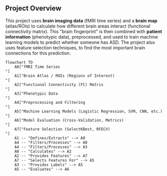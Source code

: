 ## Project Overview

This project uses **brain imaging data** (fMRI time series) and a **brain map** (atlas/ROIs) to calculate how different brain areas interact (functional connectivity matrix).
This "brain fingerprint" is then combined with **patient information** (phenotypic data), preprocessed, and used to train machine learning models to predict whether someone has ASD.
The project also uses feature selection techniques, to find the most important brain connections for this prediction.
```mermaid
flowchart TD
    A0["fMRI Time Series
"]
    A1["Brain Atlas / ROIs (Regions of Interest)
"]
    A2["Functional Connectivity (FC) Matrix
"]
    A3["Phenotypic Data
"]
    A4["Preprocessing and Filtering
"]
    A5["Machine Learning Models (Logistic Regression, SVM, CNN, etc.)
"]
    A6["Model Evaluation (Cross-Validation, Metrics)
"]
    A7["Feature Selection (SelectKBest, RFECV)
"]
    A1 -- "Defines/Extracts" --> A0
    A4 -- "Filters/Processes" --> A0
    A4 -- "Filters/Processes" --> A3
    A0 -- "Calculates" --> A2
    A2 -- "Provides Features" --> A7
    A7 -- "Selects Features For" --> A5
    A3 -- "Provides Labels" --> A5
    A5 -- "Evaluates" --> A6
```

